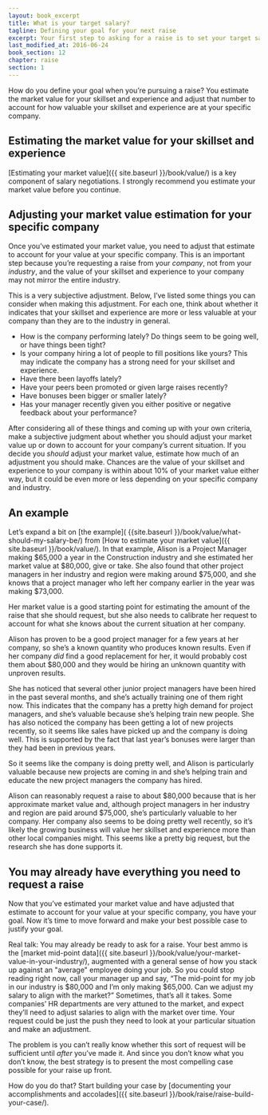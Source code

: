 ```yaml
---
layout: book_excerpt
title: What is your target salary?
tagline: Defining your goal for your next raise
excerpt: Your first step to asking for a raise is to set your target salary. What salary should you be paid for the value you bring to the company?
last_modified_at: 2016-06-24
book_section: 12
chapter: raise
section: 1
---
```

How do you define your goal when you’re pursuing a raise? You estimate the market value for your skillset and experience and adjust that number to account for how valuable your skillset and experience are at your specific company. 

## Estimating the market value for your skillset and experience

[Estimating your market value]({{ site.baseurl }}/book/value/) is a key component of salary negotiations. I strongly recommend you estimate your market value before you continue.

## Adjusting your market value estimation for your specific company

Once you’ve estimated your market value, you need to adjust that estimate to account for your value at your specific company. This is an important step because you’re requesting a raise from your *company*, not from your *industry*, and the value of your skillset and experience to your company may not mirror the entire industry. 

This is a very subjective adjustment. Below, I’ve listed some things you can consider when making this adjustment. For each one, think about whether it indicates that your skillset and experience are more or less valuable at your company than they are to the industry in general.


* How is the company performing lately? Do things seem to be going well, or have things been tight?
* Is your company hiring a lot of people to fill positions like yours? This may indicate the company has a strong need for your skillset and experience.
* Have there been layoffs lately?
* Have your peers been promoted or given large raises recently?
* Have bonuses been bigger or smaller lately?
* Has your manager recently given you either positive or negative feedback about your performance?

After considering all of these things and coming up with your own criteria, make a subjective judgment about whether you should adjust your market value up or down to account for your company’s current situation. If you decide you *should* adjust your market value, estimate how much of an adjustment you should make. Chances are the value of your skillset and experience to your company is within about 10% of your market value either way, but it could be even more or less depending on your specific company and industry.

## An example

Let’s expand a bit on [the example]( {{site.baseurl }}/book/value/what-should-my-salary-be/) from [How to estimate your market value]({{ site.baseurl }}/book/value/). In that example, Alison is a Project Manager making $65,000 a year in the Construction industry and she estimated her market value at $80,000, give or take. She also found that other project managers in her industry and region were making around $75,000, and she knows that a project manager who left her company earlier in the year was making $73,000.

Her market value is a good starting point for estimating the amount of the raise that she should request, but she also needs to calibrate her request to account for what she knows about the current situation at her company.

Alison has proven to be a good project manager for a few years at her company, so she’s a known quantity who produces known results. Even if her company *did* find a good replacement for her, it would probably cost them about $80,000 and they would be hiring an unknown quantity with unproven results. 

She has noticed that several other junior project managers have been hired in the past several months, and she’s actually training one of them right now. This indicates that the company has a pretty high demand for project managers, and she’s valuable because she’s helping train new people. She has also noticed the company has been getting a lot of new projects recently, so it seems like sales have picked up and the company is doing well. This is supported by the fact that last year’s bonuses were larger than they had been in previous years.

So it seems like the company is doing pretty well, and Alison is particularly valuable because new projects are coming in and she’s helping train and educate the new project managers the company has hired.

Alison can reasonably request a raise to about $80,000 because that is her approximate market value and, although project managers in her industry and region are paid around $75,000, she’s particularly valuable to her company. Her company also seems to be doing pretty well recently, so it’s likely the growing business will value her skillset and experience more than other local companies might. This seems like a pretty big request, but the research she has done supports it. 

## You may already have everything you need to request a raise

Now that you’ve estimated your market value and have adjusted that estimate to account for your value at your specific company, you have your goal. Now it’s time to move forward and make your best possible case to justify your goal.

Real talk: You may already be ready to ask for a raise. Your best ammo is the [market mid-point data]({{ site.baseurl }}/book/value/your-market-value-in-your-industry/), augmented with a general sense of how you stack up against an "average" employee doing your job. So you could stop reading right now, call your manager up and say, “The mid-point for my job in our industry is $80,000 and I’m only making $65,000. Can we adjust my salary to align with the market?” Sometimes, that’s all it takes. Some companies’ HR departments are very attuned to the market, and expect they’ll need to adjust salaries to align with the market over time. Your request could be just the push they need to look at your particular situation and make an adjustment.

The problem is you can’t really know whether this sort of request will be sufficient until *after* you’ve made it. And since you don’t know what you don’t know, the best strategy is to present the most compelling case possible for your raise up front.

How do you do that? Start building your case by [documenting your accomplishments and accolades]({{ site.baseurl }}/book/raise/raise-build-your-case/).